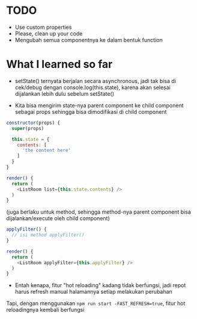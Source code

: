 # TODO

- Use custom properties
- Please, clean up your code
- Mengubah semua componentnya ke dalam bentuk function

# What I learned so far

- setState() ternyata berjalan secara asynchronous, jadi tak bisa di cek/debug dengan console.log(this.state), karena akan selesai dijalankan lebih dulu sebelum setState()

- Kita bisa mengirim state-nya parent component ke child component sebagai props sehingga bisa dimodifikasi di child component

```js
constructor(props) {
  super(props)

  this.state = {
    contents: [
      'the content here'
    ]
  }
}

render() {
  return (
    <ListRoom list={this.state.contents} />
  )
}
```

(juga berlaku untuk method, sehingga method-nya parent component bisa dijalankan/execute oleh child component)

```js
applyFilter() {
  // isi method applyFilter()
}

render() {
  return (
    <ListRoom applyFilter={this.applyFilter} />
  )
}
```

- Entah kenapa, fitur "hot reloading" kadang tidak berfungsi, jadi repot harus refresh manual halamannya setiap melakukan perubahan

Tapi, dengan menggunakan `npm run start -FAST_REFRESH=true`, fitur hot reloadingnya kembali berfungsi
